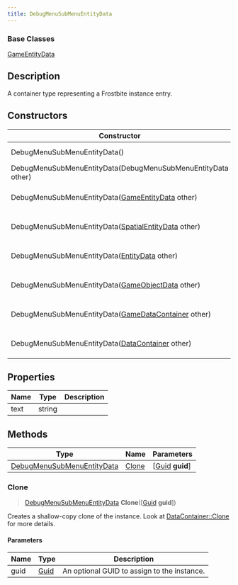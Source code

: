 ```yaml
---
title: DebugMenuSubMenuEntityData
---
```

### Base Classes

[GameEntityData](GameEntityData)

## Description

A container type representing a Frostbite instance entry.

## Constructors

| Constructor                                                                           | Description                                                                                                                                 |
| ------------------------------------------------------------------------------------- | ------------------------------------------------------------------------------------------------------------------------------------------- |
| DebugMenuSubMenuEntityData()                                                          | Create a new instance of this container type.                                                                                               |
| DebugMenuSubMenuEntityData(DebugMenuSubMenuEntityData other)                          | Create a reference copy of an instance of the same type.                                                                                    |
| DebugMenuSubMenuEntityData([GameEntityData](GameEntityData) other)                    | Upcast an instance of type [GameEntityData](GameEntityData) to [DebugMenuSubMenuEntityData](DebugMenuSubMenuEntityData).                    |
| DebugMenuSubMenuEntityData([SpatialEntityData](SpatialEntityData) other)              | Upcast an instance of type [SpatialEntityData](SpatialEntityData) to [DebugMenuSubMenuEntityData](DebugMenuSubMenuEntityData).              |
| DebugMenuSubMenuEntityData([EntityData](EntityData) other)                            | Upcast an instance of type [EntityData](EntityData) to [DebugMenuSubMenuEntityData](DebugMenuSubMenuEntityData).                            |
| DebugMenuSubMenuEntityData([GameObjectData](GameObjectData) other)                    | Upcast an instance of type [GameObjectData](GameObjectData) to [DebugMenuSubMenuEntityData](DebugMenuSubMenuEntityData).                    |
| DebugMenuSubMenuEntityData([GameDataContainer](GameDataContainer) other)              | Upcast an instance of type [GameDataContainer](GameDataContainer) to [DebugMenuSubMenuEntityData](DebugMenuSubMenuEntityData).              |
| DebugMenuSubMenuEntityData([DataContainer](/vext/ref/shared/class/datacontainer) other) | Upcast an instance of type [DataContainer](/vext/ref/shared/class/datacontainer) to [DebugMenuSubMenuEntityData](DebugMenuSubMenuEntityData). |

## Properties

| Name | Type   | Description |
| ---- | ------ | ----------- |
| text | string |             |

## Methods

| Type                                                     | Name            | Parameters                                     |
| -------------------------------------------------------- | --------------- | ---------------------------------------------- |
| [DebugMenuSubMenuEntityData](DebugMenuSubMenuEntityData) | [Clone](#clone) | \[[Guid](/vext/ref/shared/class/guid) **guid**\] |

### Clone

> [DebugMenuSubMenuEntityData](DebugMenuSubMenuEntityData) **Clone**(\[[Guid](/vext/ref/shared/class/guid) **guid**\])

Creates a shallow-copy clone of the instance. Look at [DataContainer::Clone](/vext/ref/shared/class/datacontainer#clone) for more details.

#### Parameters

| Name | Type         | Description                                 |
| ---- | ------------ | ------------------------------------------- |
| guid | [Guid](Guid) | An optional GUID to assign to the instance. |
